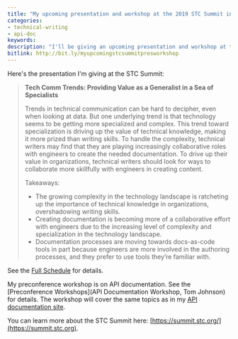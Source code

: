 ```yaml
---
title: "My upcoming presentation and workshop at the 2019 STC Summit in Denver"
categories:
- technical-writing
- api-doc
keywords:
description: "I'll be giving an upcoming presentation and workshop at the STC Summit in Denver, Colorado, held May 5-8, 2018. My presentation is on trends and the dilemma between being a specialist or generalist; my workshop is on API documentation."
bitlink: http://bit.ly/myupcomingstcsummitpresworkshop
---
```


Here's the presentation I'm giving at the STC Summit:

> **Tech Comm Trends: Providing Value as a Generalist in a Sea of Specialists**
>
> Trends in technical communication can be hard to decipher, even when looking at data. But one underlying trend is that technology seems to be getting more specialized and complex. This trend toward specialization is driving up the value of technical knowledge, making it more prized than writing skills. To handle the complexity, technical writers may find that they are playing increasingly collaborative roles with engineers to create the needed documentation. To drive up their value in organizations, technical writers should look for ways to collaborate more skillfully with engineers in creating content.
>
> Takeaways:
>
> * The growing complexity in the technology landscape is ratcheting up the importance of technical knowledge in organizations, overshadowing writing skills.
> * Creating documentation is becoming more of a collaborative effort with engineers due to the increasing level of complexity and specialization in the technology landscape.
> * Documentation processes are moving towards docs-as-code tools in part because engineers are more involved in the authoring processes, and they prefer to use tools they’re familiar with.

See the [Full Schedule](https://summit.stc.org/schedule/) for details.

My preconference workshop is on API documentation. See the [Preconference Workshops](API Documentation Workshop, Tom Johnson) for details. The workshop will cover the same topics as in my [API documentation site](/learnapidoc/).

You can learn more about the STC Summit here: [https://summit.stc.org/](https://summit.stc.org).


